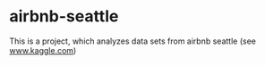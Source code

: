 # airbnb-seattle
This is a project, which analyzes data sets from airbnb seattle (see www.kaggle.com)
